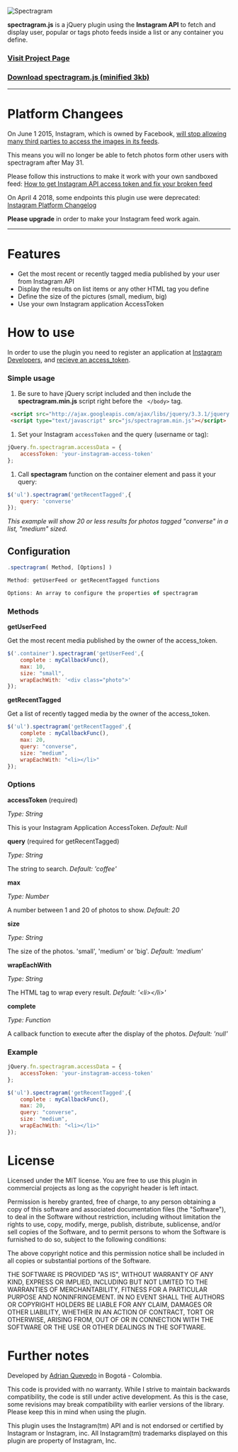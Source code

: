 ![Spectragram](http://spectragram.js.org/i/logo.png)

**spectragram.js** is a jQuery plugin using the **Instagram API** to fetch and display user, popular or tags photo feeds inside a list or any container you define.

### [Visit Project Page](http://spectragram.js.org)

### [Download spectragram.js (minified 3kb)](https://raw.github.com/adrianengine/jquery-spectragram/master/spectragram.min.js)


---

# Platform Changees

On June 1 2015, Instagram, which is owned by Facebook, [will stop allowing many third parties to access the images in its feeds](http://techcrunch.com/2015/11/17/just-instagram/).

This means you will no longer be able to fetch photos form other users with spectragram after May 31.

Please follow this instructions to make it work with your own sandboxed feed:
[How to get Instagram API access token and fix your broken feed](https://github.com/adrianengine/jquery-spectragram/wiki/How-to-get-Instagram-API-access-token-and-fix-your-broken-feed)

On April 4 2018, some endpoints this plugin use were deprecated:
[Instagram Platform Changelog](https://www.instagram.com/developer/changelog/)

**Please upgrade** in order to make your Instagram feed work again.

---

# Features

* Get the most recent or recently tagged media published by your user from Instagram API
* Display the results on list items or any other HTML tag you define
* Define the size of the pictures (small, medium, big)
* Use your own Instagram application AccessToken

# How to use

In order to use the plugin you need to register an application at [Instagram Developers](http://instagram.com/developer/), and [recieve an access_token](http://instagram.com/developer/authentication/).

### Simple usage

1. Be sure to have jQuery script included and then include the **spectragram.min.js** script right before the ``` </body>``` tag.

``` html
 <script src="http://ajax.googleapis.com/ajax/libs/jquery/3.3.1/jquery.min.js"></script>
 <script type="text/javascript" src="js/spectragram.min.js"></script>
```

1. Set your Instagram ```accessToken``` and the query (username or tag):

``` javascript
jQuery.fn.spectragram.accessData = {
	accessToken: 'your-instagram-access-token'
};
```

1. Call **spectagram** function on the container element and pass it your query:

``` javascript
$('ul').spectragram('getRecentTagged',{
	query: 'converse'
});
```

*This example will show 20 or less results for photos tagged "converse" in a list, "medium" sized.*

## Configuration

``` javascript
.spectragram( Method, [Options] )

Method: getUserFeed or getRecentTagged functions

Options: An array to configure the properties of spectragram
```

### Methods

**getUserFeed**

Get the most recent media published by the owner of the access_token.

``` javascript
$('.container').spectragram('getUserFeed',{
	complete : myCallbackFunc(),
	max: 10,
	size: "small",
	wrapEachWith: '<div class="photo">'
});
```

**getRecentTagged**

Get a list of recently tagged media by the owner of the access_token.

``` javascript
$('ul').spectragram('getRecentTagged',{
	complete : myCallbackFunc(),
	max: 20,
	query: "converse",
	size: "medium",
	wrapEachWith: "<li></li>"
});
```

### Options

**accessToken** (required)

*Type: String*

This is your Instagram Application AccessToken. *Default: Null*

**query** (required for getRecentTagged)

*Type: String*

The string to search. *Default: 'coffee'*

**max**

*Type: Number*

A number between 1 and 20 of photos to show. *Default: 20*

**size**

*Type: String*

The size of the photos. 'small', 'medium' or 'big'. *Default: 'medium'*

**wrapEachWith**

*Type: String*

The HTML tag to wrap every result. *Default: '\<li>\</li>'*

**complete**

*Type: Function*

A callback function to execute after the display of the photos. *Default: 'null'*

### Example

``` javascript
jQuery.fn.spectragram.accessData = {
	accessToken: 'your-instagram-access-token'
};

$('ul').spectragram('getRecentTagged',{
	complete : myCallbackFunc(),
	max: 20,
	query: "converse",
	size: "medium",
	wrapEachWith: "<li></li>"
});
```

# License

Licensed under the MIT license. You are free to use this plugin in commercial projects as long as the copyright header is left intact.

Permission is hereby granted, free of charge, to any person obtaining a copy of this software and associated documentation files (the "Software"), to deal in the Software without restriction, including without limitation the rights to use, copy, modify, merge, publish, distribute, sublicense, and/or sell copies of the Software, and to permit persons to whom the Software is furnished to do so, subject to the following conditions:

The above copyright notice and this permission notice shall be included in all copies or substantial portions of the Software.

THE SOFTWARE IS PROVIDED "AS IS", WITHOUT WARRANTY OF ANY KIND, EXPRESS OR IMPLIED, INCLUDING BUT NOT LIMITED TO THE WARRANTIES OF MERCHANTABILITY, FITNESS FOR A PARTICULAR PURPOSE AND NONINFRINGEMENT. IN NO EVENT SHALL THE AUTHORS OR COPYRIGHT HOLDERS BE LIABLE FOR ANY CLAIM, DAMAGES OR OTHER LIABILITY, WHETHER IN AN ACTION OF CONTRACT, TORT OR OTHERWISE, ARISING FROM, OUT OF OR IN CONNECTION WITH THE SOFTWARE OR THE USE OR OTHER DEALINGS IN THE SOFTWARE.

# Further notes

Developed by [Adrian Quevedo](http://adrianquevedo.com) in Bogotá - Colombia.

This code is provided with no warranty. While I strive to maintain backwards compatibility, the code is still under active development. As this is the case, some revisions may break compatibility with earlier versions of the library. Please keep this in mind when using the plugin.

This plugin uses the Instagram(tm) API and is not endorsed or certified by Instagram or Instagram, inc. All Instagram(tm) trademarks displayed on this plugin are property of Instagram, Inc.
